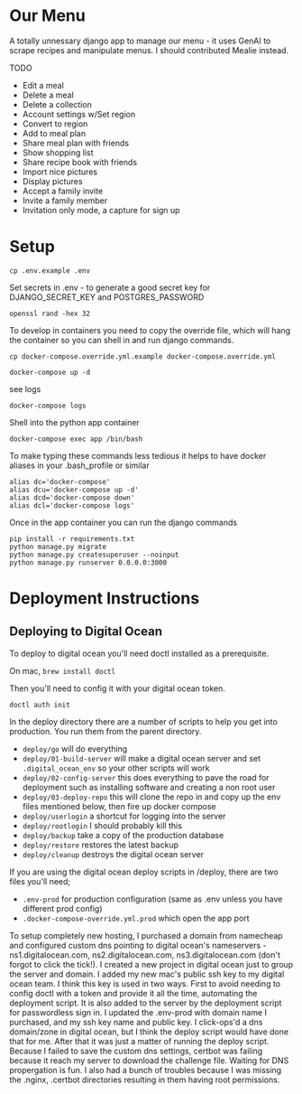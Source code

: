 # Our Menu

A totally unnessary django app to manage our menu - it uses GenAI to scrape recipes and manipulate menus.    I should contributed Mealie instead.

TODO
* Edit a meal
* Delete a meal
* Delete a collection
* Account settings w/Set region
* Convert to region
* Add to meal plan
* Share meal plan with friends
* Show shopping list
* Share recipe book with friends
* Import nice pictures
* Display pictures
* Accept a family invite
* Invite a family member
* Invitation only mode, a capture for sign up


# Setup

```
cp .env.example .env
```

Set secrets in .env - to generate a good secret key for DJANGO_SECRET_KEY and POSTGRES_PASSWORD
```
openssl rand -hex 32
```

To develop in containers you need to copy the override file, which will hang the container so you can shell in and run django commands.

```
cp docker-compose.override.yml.example docker-compose.override.yml
```


```
docker-compose up -d
```

see logs
```
docker-compose logs
```

Shell into the python app container
```
docker-compose exec app /bin/bash
```

To make typing these commands less tedious it helps to have docker aliases in your .bash_profile or similar
```
alias dc='docker-compose'
alias dcu='docker-compose up -d'
alias dcd='docker-compose down'
alias dcl='docker-compose logs'
```

Once in the app container you can run the django commands
```
pip install -r requirements.txt
python manage.py migrate
python manage.py createsuperuser --noinput
python manage.py runserver 0.0.0.0:3000
``` 

# Deployment Instructions
## Deploying to Digital Ocean

To deploy to digital ocean you'll need doctl installed as a prerequisite.

On mac, `brew install doctl`

Then you'll need to config it with your digital ocean token. 

`doctl auth init`

In the deploy directory there are a number of scripts to help you get into production.  You run them from the parent directory.

* `deploy/go` will do everything
* `deploy/01-build-server` will make a digital ocean server and set `.digital_ocean_env` so your other scripts will work
* `deploy/02-config-server` this does everything to pave the road for deployment such as installing software and creating a non root user
* `deploy/03-deploy-repo` this will clone the repo in and copy up the env files mentioned below, then fire up docker compose 
* `deploy/userlogin` a shortcut for logging into the server
* `deploy/rootlogin` I should probably kill this
* `deploy/backup` take a copy of the production database
* `deploy/restore` restores the latest backup
* `deploy/cleanup` destroys the digital ocean server

If you are using the digital ocean deploy scripts in /deploy, there are two files you'll need;

* `.env-prod` for production configuration (same as .env unless you have different prod config)
* `.docker-compose-override.yml.prod` which open the app port

To setup completely new hosting, I purchased a domain from namecheap and configured custom dns pointing to digital ocean's nameservers - ns1.digitalocean.com, ns2.digitalocean.com, ns3.digitalocean.com (don't forgot to click the tick!).  I created a new project in digital ocean just to group the server and domain.  I added my new mac's public ssh key to my digital ocean team.   I think this key is used in two ways.  First to avoid needing to config doctl with a token and provide it all the time, automating the deployment script.  It is also added to the server by the deployment script for passwordless sign in.  I updated the .env-prod with domain name I purchased, and my ssh key name and public key.  I click-ops'd a dns domain/zone in digital ocean, but I think the deploy script would have done that for me. After that it was just a matter of running the deploy script.  Because I failed to save the custom dns settings, certbot was failing because it reach my server to download the challenge file.  Waiting for DNS propergation is fun.  I also had a bunch of troubles because I was missing the .nginx, .certbot directories resulting in them having root permissions.